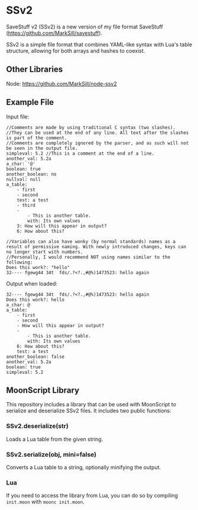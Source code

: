 # SSv2
SaveStuff v2 (SSv2) is a new version of my file format SaveStuff (https://github.com/MarkSill/savestuff).

SSv2 is a simple file format that combines YAML-like syntax with Lua's table structure, allowing for both arrays and hashes to coexist.

## Other Libraries
Node: https://github.com/MarkSill/node-ssv2

## Example File
Input file:
```ssv2
//Comments are made by using traditional C syntax (two slashes).
//They can be used at the end of any line. All text after the slashes is part of the comment.
//Comments are completely ignored by the parser, and as such will not be seen in the output file.
simpleval: 5.2 //This is a comment at the end of a line.
another_val: 5.2a
a_char: '@'
boolean: true
another_boolean: no
nullval: null
a_table:
	- first
	- second
	test: a test
	- third
	-
		- This is another table.
		with: Its own values
	3: How will this appear in output?
	6: How about this?

//Variables can also have wonky (by normal standards) names as a result of permissive naming. With newly introduced changes, keys can no longer start with numbers.
//Personally, I would recommend NOT using names similar to the following:
Does this work?: "hello"
32---- fgewg44 34t  fds/.?<?.,#@%)1473523: hello again
```

Output when loaded:
```ssv2
32---- fgewg44 34t  fds/.?<?.,#@%)1473523: hello again
Does this work?: hello
a_char: @
a_table: 
	- first
	- second
	- How will this appear in output?
	- 
		- This is another table.
		with: Its own values
	6: How about this?
	test: a test
another_boolean: false
another_val: 5.2a
boolean: true
simpleval: 5.2
```

## MoonScript Library
This repository includes a library that can be used with MoonScript to serialize and deserialize SSv2 files. It includes two public functions:

### SSv2.deserialize(str)
Loads a Lua table from the given string.

### SSv2.serialize(obj, mini=false)
Converts a Lua table to a string, optionally minifying the output.

### Lua
If you need to access the library from Lua, you can do so by compiling `init.moon` with `moonc init.moon`.
